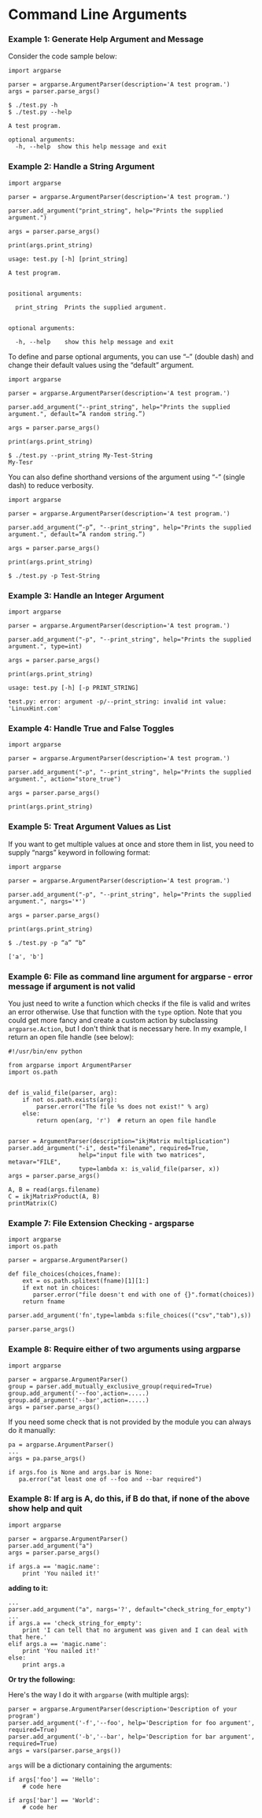 # Command Line Arguments

### Example 1: Generate Help Argument and Message

Consider the code sample below:

```text
import argparse

parser = argparse.ArgumentParser(description='A test program.')
args = parser.parse_args()
```

```text
$ ./test.py -h
$ ./test.py --help

A test program.

optional arguments:
  -h, --help  show this help message and exit
```

### Example 2: Handle a String Argument

```text
import argparse

parser = argparse.ArgumentParser(description='A test program.')

parser.add_argument("print_string", help="Prints the supplied argument.")

args = parser.parse_args()

print(args.print_string)
```

```text
usage: test.py [-h] [print_string]

A test program.


positional arguments:

  print_string  Prints the supplied argument.


optional arguments:

  -h, --help    show this help message and exit
```

To define and parse optional arguments, you can use “–” \(double dash\) and change their default values using the “default” argument.

```text
import argparse

parser = argparse.ArgumentParser(description='A test program.')

parser.add_argument("--print_string", help="Prints the supplied argument.", default=”A random string.”)

args = parser.parse_args()

print(args.print_string)
```

```text
$ ./test.py --print_string My-Test-String
My-Tesr
```

You can also define shorthand versions of the argument using “-” \(single dash\) to reduce verbosity.

```text
import argparse

parser = argparse.ArgumentParser(description='A test program.')

parser.add_argument(“-p”, "--print_string", help="Prints the supplied argument.", default=”A random string.”)

args = parser.parse_args()

print(args.print_string)
```

```text
$ ./test.py -p Test-String
```

### Example 3: Handle an Integer Argument

```text
import argparse

parser = argparse.ArgumentParser(description='A test program.')

parser.add_argument("-p", "--print_string", help="Prints the supplied argument.", type=int)

args = parser.parse_args()

print(args.print_string)
```

```text
usage: test.py [-h] [-p PRINT_STRING]

test.py: error: argument -p/--print_string: invalid int value: 'LinuxHint.com'
```

### Example 4: Handle True and False Toggles

```text
import argparse

parser = argparse.ArgumentParser(description='A test program.')

parser.add_argument("-p", "--print_string", help="Prints the supplied argument.", action="store_true")

args = parser.parse_args()

print(args.print_string)
```

### Example 5: Treat Argument Values as List

If you want to get multiple values at once and store them in list, you need to supply “nargs” keyword in following format:

```text
import argparse

parser = argparse.ArgumentParser(description='A test program.')

parser.add_argument("-p", "--print_string", help="Prints the supplied argument.", nargs='*')

args = parser.parse_args()

print(args.print_string)
```

```text
$ ./test.py -p “a” “b”
```

```text
['a', 'b']
```

### Example 6: File as command line argument for argparse - error message if argument is not valid

You just need to write a function which checks if the file is valid and writes an error otherwise. Use that function with the `type` option. Note that you could get more fancy and create a custom action by subclassing `argparse.Action`, but I don't think that is necessary here. In my example, I return an open file handle \(see below\):

```text
#!/usr/bin/env python

from argparse import ArgumentParser
import os.path


def is_valid_file(parser, arg):
    if not os.path.exists(arg):
        parser.error("The file %s does not exist!" % arg)
    else:
        return open(arg, 'r')  # return an open file handle


parser = ArgumentParser(description="ikjMatrix multiplication")
parser.add_argument("-i", dest="filename", required=True,
                    help="input file with two matrices", metavar="FILE",
                    type=lambda x: is_valid_file(parser, x))
args = parser.parse_args()

A, B = read(args.filename)
C = ikjMatrixProduct(A, B)
printMatrix(C)
```

### Example 7: File Extension Checking - argsparse

```text
import argparse
import os.path

parser = argparse.ArgumentParser()

def file_choices(choices,fname):
    ext = os.path.splitext(fname)[1][1:]
    if ext not in choices:
       parser.error("file doesn't end with one of {}".format(choices))
    return fname

parser.add_argument('fn',type=lambda s:file_choices(("csv","tab"),s))

parser.parse_args()
```

### Example 8: Require either of two arguments using argparse

```text
import argparse

parser = argparse.ArgumentParser()
group = parser.add_mutually_exclusive_group(required=True)
group.add_argument('--foo',action=.....)
group.add_argument('--bar',action=.....)
args = parser.parse_args() 
```

If you need some check that is not provided by the module you can always do it manually:

```text
pa = argparse.ArgumentParser()
...
args = pa.parse_args()

if args.foo is None and args.bar is None:
   pa.error("at least one of --foo and --bar required")
```

### Example 8: If arg is A, do this, if B do that, if none of the above show help and quit

```text
import argparse

parser = argparse.ArgumentParser()
parser.add_argument("a")
args = parser.parse_args()

if args.a == 'magic.name':
    print 'You nailed it!'
```

**adding to it:**

```text
...
parser.add_argument("a", nargs='?', default="check_string_for_empty")
...
if args.a == 'check_string_for_empty':
    print 'I can tell that no argument was given and I can deal with that here.'
elif args.a == 'magic.name':
    print 'You nailed it!'
else:
    print args.a
```

**Or try the following:**

Here's the way I do it with `argparse` \(with multiple args\):

```text
parser = argparse.ArgumentParser(description='Description of your program')
parser.add_argument('-f','--foo', help='Description for foo argument', required=True)
parser.add_argument('-b','--bar', help='Description for bar argument', required=True)
args = vars(parser.parse_args())
```

`args` will be a dictionary containing the arguments:

```text
if args['foo'] == 'Hello':
    # code here

if args['bar'] == 'World':
    # code her
```



